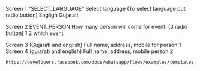 Screen 1 "SELECT_LANGUAGE"
    Select language   (To select language put radio button)
    Engligh 
    Gujarati

Screen 2 EVENT_PERSON
    How many person will come for event. (3 radio button)
	1 
	2 
	which event 
	



Screen 3 (Gujarati and english)
    Full name, address, mobile for person 1
Screen 4 (gujarati and english)
    Full name, address, mobile  person 2



    https://developers.facebook.com/docs/whatsapp/flows/examples/templates

